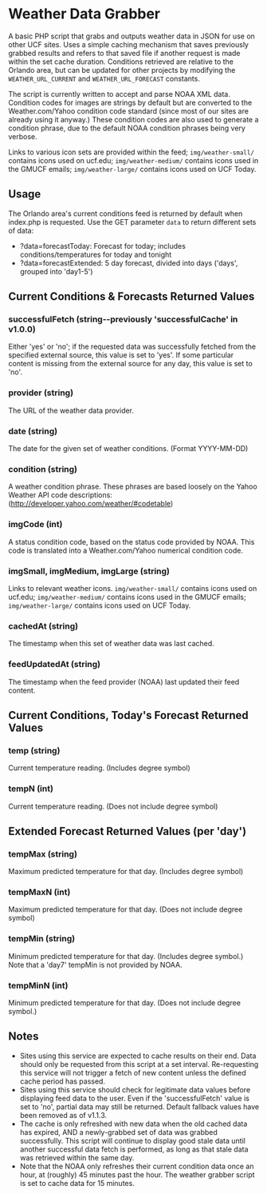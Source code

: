 # Weather Data Grabber

A basic PHP script that grabs and outputs weather data in JSON for use on other UCF sites.
Uses a simple caching mechanism that saves previously grabbed results and
refers to that saved file if another request is made within the set cache duration.
Conditions retrieved are relative to the Orlando area, but can be updated for other projects
by modifying the `WEATHER_URL_CURRENT` and `WEATHER_URL_FORECAST` constants.

The script is currently written to accept and parse NOAA XML data.  Condition codes for images
are strings by default but are converted to the Weather.com/Yahoo condition code standard
(since most of our sites are already using it anyway.)  These condition codes are also used
to generate a condition phrase, due to the default NOAA condition phrases being very verbose.

Links to various icon sets are provided within the feed; `img/weather-small/` contains icons used
on ucf.edu; `img/weather-medium/` contains icons used in the GMUCF emails; `img/weather-large/`
contains icons used on UCF Today.


## Usage
The Orlando area's current conditions feed is returned by default when index.php is requested.
Use the GET parameter `data` to return different sets of data:

* ?data=forecastToday: Forecast for today; includes conditions/temperatures for today and tonight
* ?data=forecastExtended: 5 day forecast, divided into days ('days', grouped into 'day1-5')


## Current Conditions & Forecasts Returned Values

### successfulFetch (string--previously 'successfulCache' in v1.0.0)
Either 'yes' or 'no'; if the requested data was successfully fetched from the specified external source,
this value is set to 'yes'. If some particular content is missing from the external source for any day,
this value is set to 'no'.

### provider (string)
The URL of the weather data provider.

### date (string)
The date for the given set of weather conditions. (Format YYYY-MM-DD)

### condition (string)
A weather condition phrase.  These phrases are based loosely on the Yahoo Weather API code descriptions:
(http://developer.yahoo.com/weather/#codetable)

### imgCode (int)
A status condition code, based on the status code provided by NOAA.  This code is translated
into a Weather.com/Yahoo numerical condition code.

### imgSmall, imgMedium, imgLarge (string)
Links to relevant weather icons.  `img/weather-small/` contains icons used on ucf.edu;
`img/weather-medium/` contains icons used in the GMUCF emails; `img/weather-large/` contains icons
used on UCF Today.

### cachedAt (string)
The timestamp when this set of weather data was last cached.

### feedUpdatedAt (string)
The timestamp when the feed provider (NOAA) last updated their feed content.


## Current Conditions, Today's Forecast Returned Values

### temp (string)
Current temperature reading. (Includes degree symbol)

### tempN (int)
Current temperature reading. (Does not include degree symbol)


## Extended Forecast Returned Values (per 'day')

### tempMax (string)
Maximum predicted temperature for that day. (Includes degree symbol)

### tempMaxN (int)
Maximum predicted temperature for that day. (Does not include degree symbol)

### tempMin (string)
Minimum predicted temperature for that day. (Includes degree symbol.)  Note that a 'day7' tempMin
is not provided by NOAA.

### tempMinN (int)
Minimum predicted temperature for that day. (Does not include degree symbol.)


## Notes
* Sites using this service are expected to cache results on their end.  Data should only be requested
from this script at a set interval.  Re-requesting this service will not trigger a fetch of new
content unless the defined cache period has passed.
* Sites using this service should check for legitimate data values before displaying feed data to the
user.  Even if the 'successfulFetch' value is set to 'no', partial data may still be returned.
Default fallback values have been removed as of v1.1.3.
* The cache is only refreshed with new data when the old cached data has expired, AND a newly-grabbed
set of data was grabbed successfully.  This script will continue to display good stale data until
another successful data fetch is performed, as long as that stale data was retrieved within the same day.
* Note that the NOAA only refreshes their current condition data once an hour, at (roughly) 45
minutes past the hour.  The weather grabber script is set to cache data for 15 minutes.
